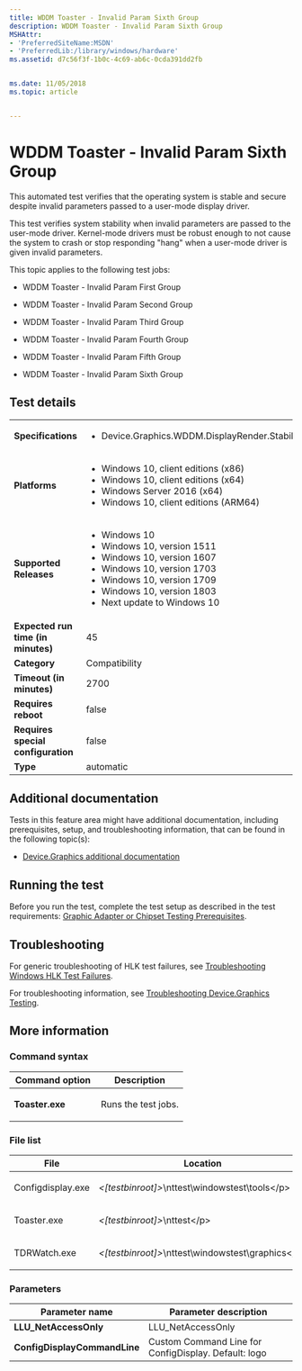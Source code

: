 ```yaml
---
title: WDDM Toaster - Invalid Param Sixth Group
description: WDDM Toaster - Invalid Param Sixth Group
MSHAttr:
- 'PreferredSiteName:MSDN'
- 'PreferredLib:/library/windows/hardware'
ms.assetid: d7c56f3f-1b0c-4c69-ab6c-0cda391dd2fb


ms.date: 11/05/2018
ms.topic: article


---
```


# <span id="p_hlk_test.ff0071d0-05b7-4807-9de3-deef8b24a858"></span>WDDM Toaster - Invalid Param Sixth Group


This automated test verifies that the operating system is stable and secure despite invalid parameters passed to a user-mode display driver.

This test verifies system stability when invalid parameters are passed to the user-mode driver. Kernel-mode drivers must be robust enough to not cause the system to crash or stop responding "hang" when a user-mode driver is given invalid parameters.

This topic applies to the following test jobs:

-   WDDM Toaster - Invalid Param First Group

-   WDDM Toaster - Invalid Param Second Group

-   WDDM Toaster - Invalid Param Third Group

-   WDDM Toaster - Invalid Param Fourth Group

-   WDDM Toaster - Invalid Param Fifth Group

-   WDDM Toaster - Invalid Param Sixth Group

## Test details

|||
|---|---|
| **Specifications**  | <ul><li>Device.Graphics.WDDM.DisplayRender.Stability</li></ul> |  
| **Platforms**   | <ul><li>Windows 10, client editions (x86)</li><li>Windows 10, client editions (x64)</li><li>Windows Server 2016 (x64)</li><li>Windows 10, client editions (ARM64)</li></ul> |
| **Supported Releases** | <ul><li>Windows 10</li><li>Windows 10, version 1511</li><li>Windows 10, version 1607</li><li>Windows 10, version 1703</li><li>Windows 10, version 1709</li><li>Windows 10, version 1803</li><li>Next update to Windows 10</li></ul> |
|**Expected run time (in minutes)**| 45 |
|**Category**| Compatibility |
|**Timeout (in minutes)**| 2700 |
|**Requires reboot**| false |
|**Requires special configuration**| false |
|**Type**| automatic |



## <span id="Additional_documentation"></span><span id="additional_documentation"></span><span id="ADDITIONAL_DOCUMENTATION"></span>Additional documentation


Tests in this feature area might have additional documentation, including prerequisites, setup, and troubleshooting information, that can be found in the following topic(s):

-   [Device.Graphics additional documentation](device-graphics-additional-documentation.md)

## <span id="Running_the_test"></span><span id="running_the_test"></span><span id="RUNNING_THE_TEST"></span>Running the test


Before you run the test, complete the test setup as described in the test requirements: [Graphic Adapter or Chipset Testing Prerequisites](graphic-adapter-or-chipset-testing-prerequisites.md).

## <span id="Troubleshooting"></span><span id="troubleshooting"></span><span id="TROUBLESHOOTING"></span>Troubleshooting


For generic troubleshooting of HLK test failures, see [Troubleshooting Windows HLK Test Failures](../user/troubleshooting-windows-hlk-test-failures.md).

For troubleshooting information, see [Troubleshooting Device.Graphics Testing](troubleshooting-devicegraphics-testing.md).

## <span id="More_information"></span><span id="more_information"></span><span id="MORE_INFORMATION"></span>More information


### <span id="Command_syntax"></span><span id="command_syntax"></span><span id="COMMAND_SYNTAX"></span>Command syntax

<table>
<colgroup>
<col width="50%" />
<col width="50%" />
</colgroup>
<thead>
<tr class="header">
<th>Command option</th>
<th>Description</th>
</tr>
</thead>
<tbody>
<tr class="odd">
<td><p><strong>Toaster.exe</strong></p></td>
<td><p>Runs the test jobs.</p></td>
</tr>
</tbody>
</table>



### <span id="File_list"></span><span id="file_list"></span><span id="FILE_LIST"></span>File list

<table>
<colgroup>
<col width="50%" />
<col width="50%" />
</colgroup>
<thead>
<tr class="header">
<th>File</th>
<th>Location</th>
</tr>
</thead>
<tbody>
<tr class="odd">
<td><p>Configdisplay.exe</p></td>
<td><p><em>&lt;[testbinroot]&gt;</em>\nttest\windowstest\tools&lt;/p&gt;</td>
</tr>
<tr class="even">
<td><p>Toaster.exe</p></td>
<td><p><em>&lt;[testbinroot]&gt;</em>\nttest&lt;/p&gt;</td>
</tr>
<tr class="odd">
<td><p>TDRWatch.exe</p></td>
<td><p><em>&lt;[testbinroot]&gt;</em>\nttest\windowstest\graphics&lt;/p&gt;</td>
</tr>
</tbody>
</table>



### <span id="Parameters"></span><span id="parameters"></span><span id="PARAMETERS"></span>Parameters

| Parameter name               | Parameter description                                |
|------------------------------|------------------------------------------------------|
| **LLU\_NetAccessOnly**       | LLU\_NetAccessOnly                                   |
| **ConfigDisplayCommandLine** | Custom Command Line for ConfigDisplay. Default: logo |












